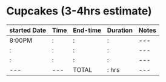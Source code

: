 

# Cupcakes  (3-4hrs estimate)
|started Date|Time|End-time|Duration|Notes|
|:---|:---|:---|:---|:--|
|8:00PM|:|:|:|---|
|:|:|:|:|---|
|:|:|:|:|---|
|---|---|TOTAL|: hrs|---|